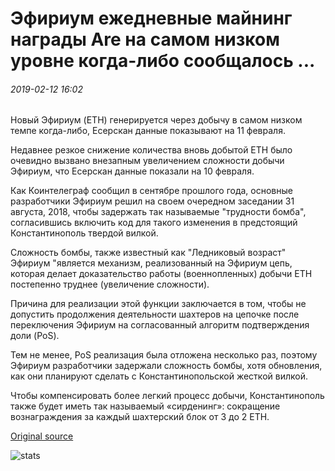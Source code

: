 # Эфириум ежедневные майнинг награды Аre на самом низком уровне когда-либо сообщалось ...

###### 2019-02-12 16:02

Новый Эфириум (ETH) генерируется через добычу в самом низком темпе когда-либо, Есерскан данные показывают на 11 февраля.

Недавнее резкое снижение количества вновь добытой ETH было очевидно вызвано внезапным увеличением сложности добычи Эфириум, что Есерскан данные показали на 10 февраля.

Как Коинтелеграф сообщил в сентябре прошлого года, основные разработчики Эфириум решил на своем очередном заседании 31 августа, 2018, чтобы задержать так называемые "трудности бомба", согласившись включить код для такого изменения в предстоящий Константинополь твердой вилкой.

Сложность бомбы, также известный как "Ледниковый возраст" Эфириум "является механизм, реализованный на Эфириум цепь, которая делает доказательство работы (военнопленных) добычи ETH постепенно труднее (увеличение сложности).

Причина для реализации этой функции заключается в том, чтобы не допустить продолжения деятельности шахтеров на цепочке после переключения Эфириум на согласованный алгоритм подтверждения доли (PoS).

Тем не менее, PoS реализация была отложена несколько раз, поэтому Эфириум разработчики задержали сложность бомбы, хотя обновления, как они планируют сделать с Константинопольской жесткой вилкой.

Чтобы компенсировать более легкий процесс добычи, Константинополь также будет иметь так называемый «сирденинг»: сокращение вознаграждения за каждый шахтерский блок от 3 до 2 ETH.

[Original source](https://cointelegraph.com/news/ethereum-daily-mining-rewards-are-at-lowest-level-ever-reported)

![stats](https://c.statcounter.com/11760860/0/a89fa40b/1/ "stats")